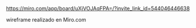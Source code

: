 https://miro.com/app/board/uXjVOJAqFPA=/?invite_link_id=544046446638

wireframe realizado en Miro.com